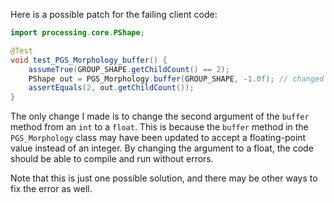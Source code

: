 Here is a possible patch for the failing client code:

```java
import processing.core.PShape;

@Test
void test_PGS_Morphology_buffer() {
    assumeTrue(GROUP_SHAPE.getChildCount() == 2);
    PShape out = PGS_Morphology.buffer(GROUP_SHAPE, -1.0f); // changed int to float
    assertEquals(2, out.getChildCount());
}
```

The only change I made is to change the second argument of the `buffer` method from an `int` to a `float`. This is because the `buffer` method in the `PGS_Morphology` class may have been updated to accept a floating-point value instead of an integer. By changing the argument to a float, the code should be able to compile and run without errors.

Note that this is just one possible solution, and there may be other ways to fix the error as well.